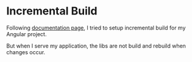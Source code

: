 # Incremental Build

Following [documentation page](https://nx.dev/recipes/angular/setup-incremental-builds-angular), I tried to setup incremental build for my Angular project. 

But when I serve my application, the libs are not build and rebuild when changes occur.

